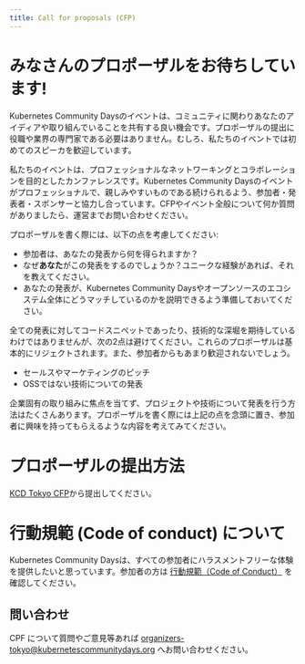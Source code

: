```yaml
---
title: Call for proposals (CFP)
---
```


# みなさんのプロポーザルをお待ちしています!

Kubernetes Community Daysのイベントは、コミュニティに関わりあなたのアイディアや取り組んでいることを共有する良い機会です。プロポーザルの提出に役職や業界の専門家である必要はありません。むしろ、私たちのイベントでは初めてのスピーカを歓迎しています。

私たちのイベントは、プロフェッショナルなネットワーキングとコラボレーションを目的としたカンファレンスです。Kubernetes Community Daysのイベントがプロフェッショナルで、親しみやすいものである続けられるよう、参加者・発表者・スポンサーと協力し合っています。CFPやイベント全般について何か質問がありましたら、運営までお問い合わせください。

プロポーザルを書く際には、以下の点を考慮してください:
* 参加者は、あなたの発表から何を得られますか？
* なぜ**あなた**がこの発表をするのでしょうか？ユニークな経験があれば、それを教えてください。
* あなたの発表が、Kubernetes Community Daysやオープンソースのエコシステム全体にどうマッチしているのかを説明できるよう準備しておいてください。

全ての発表に対してコードスニペットであったり、技術的な深堀を期待しているわけではありませんが、次の2点は避けてください。これらのプロポーザルは基本的にリジェクトされます。また、参加者からもあまり歓迎されないでしょう。

* セールスやマーケティングのピッチ
* OSSではない技術についての発表

企業固有の取り組みに焦点を当てず、プロジェクトや技術について発表を行う方法はたくさんあります。プロポーザルを書く際には上記の点を念頭に置き、参加者に興味を持ってもらえるような内容を考えてみてください。

# プロポーザルの提出方法

[KCD Tokyo CFP](https://kcdcfpsubmissions.smapply.io/prog/kcd_tokyo/)から提出してください。

# 行動規範 (Code of conduct) について
Kubernetes Community Daysは、すべての参加者にハラスメントフリーな体験を提供したいと思っています。参加者の方は [行動規範（Code of Conduct）](https://www.linuxfoundation.jp/code-of-conduct/) を確認してください。

## 問い合わせ
CPF について質問やご意見等あれば organizers-tokyo@kubernetescommunitydays.org へお問い合わせください。
